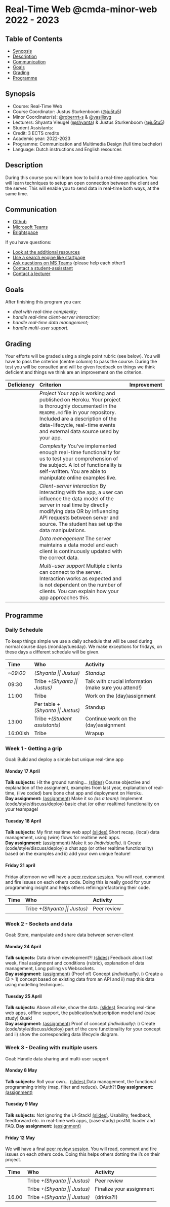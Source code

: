 # Real-Time Web @cmda-minor-web 2022 - 2023

## Table of Contents
- [Synopsis](#synopsis)
- [Description](#description)
- [Communication](#communication)
- [Goals](#goals)
- [Grading](#grading)
- [Programme](#programme)

## Synopsis
- Course: Real-Time Web
- Course Coordinator: Justus Sturkenboom ([@ju5tu5](https://github.com/ju5tu5))
- Minor Coordinator(s): [@roberrrt-s](https://github.com/roberrrt-s) & [@vasilisvg](https://github.com/vasilisvg)
- Lecturers: Shyanta Vleugel ([@shyanta](https://github.com/shyanta)) & Justus Sturkenboom ([@ju5tu5](https://github.com/ju5tu5))
- Student Assistants: 
- Credit: 3 ECTS credits
- Academic year: 2022-2023
- Programme: Communication and Multimedia Design (full time bachelor)
- Language: Dutch instructions and English resources

## Description
During this course you will learn how to build a real-time application. You will learn techniques to setup an open connection between the client and the server. This will enable you to send data in real-time both ways, at the same time.

## Communication
- [Github](https://github.com/cmda-minor-web/real-time-web-2223)
- [Microsoft Teams](https://teams.microsoft.com/l/channel/19%3a61df853840064eae8ae6fc2dc9fc4566%40thread.tacv2/09%2520Real%2520Time%2520Web?groupId=c8b97eb6-ad53-4531-ad66-5c3c6297951c&tenantId=0907bb1e-21fc-476f-8843-02d09ceb59a7)
- [Brightspace](https://dlo.mijnhva.nl/d2l/home/456154)

If you have questions:
- [Look at the additional resources]()
- [Use a search engine like startpage](https://www.startpage.com/)
- [Ask questions on MS Teams](https://teams.microsoft.com/l/channel/19%3a61df853840064eae8ae6fc2dc9fc4566%40thread.tacv2/09%2520Real%2520Time%2520Web?groupId=c8b97eb6-ad53-4531-ad66-5c3c6297951c&tenantId=0907bb1e-21fc-476f-8843-02d09ceb59a7) (please help each other!)
- [Contact a student-assisstant](#synopsis)
- [Contact a lecturer](#synopsis)

## Goals
After finishing this program you can:
- _deal with real-time complexity;_
- _handle real-time client-server interaction;_
- _handle real-time data management;_
- _handle multi-user support._

## Grading
Your efforts will be graded using a single point rubric (see below). You will have to pass the criterion (centre column) to pass the course. During the test you will be consulted and will be given feedback on things we think deficient and things we think are an improvement on the criterion.

| Deficiency | Criterion | Improvement |
|:--|:--|:--|
|  | *Project* Your app is working and published on Heroku. Your project is thoroughly documented in the `README.md` file in your repository. Included are a description of the data-lifecycle, real-time events and external data source used by your app. |  |
|  | *Complexity* You’ve implemented enough real-time functionality for us to test your comprehension of the subject. A lot of functionality is self-written. You are able to manipulate online examples live. |  |
|  | *Client-server interaction* By interacting with the app, a user can influence the data model of the server in real time by directly modifying data OR by influencing API requests between server and source. The student has set up the data manipulations. |  |
|  | *Data management* The server maintains a data model and each client is continuously updated with the correct data. |  |
|  | *Multi-user support* Multiple clients can connect to the server. Interaction works as expected and is not dependent on the number of clients. You can explain how your app approaches this. |  |

## Programme

### Daily Schedule
To keep things simple we use a daily schedule that will be used during normal course days (monday/tuesday). We make exceptions for fridays, on these days a different schedule will be given.

| Time | Who | Activity |
|:--|:--|:--|
| *~09:00* | *(Shyanta \|\| Justus)* | *Standup* |
| 09:30 | Tribe *+(Shyanta \|\| Justus)* | Talk with crucial information (make sure you attend!) |
| 11:00 | Tribe | Work on the (day)assignment |
|  | Per table *+(Shyanta \|\| Justus)* | Standup |
| 13:00 | Tribe *+(Student assistants)* | Continue work on the (day)assignment |
| 16:00ish | Tribe | Wrapup |

### Week 1 - Getting a grip
Goal: Build and deploy a simple but unique real-time app

#### Monday 17 April 
**Talk subjects:** Hit the ground running... [(slides)](https://docs.google.com/presentation/d/1Z-zOIDvFB0P2qGHV0F74n9T4kprgybJ_8GYU-1MaKfM/edit?usp=sharing) Course objective and explanation of the assignment, examples from last year, explanation of real-time, (live coded) bare bone chat app and deployment on Heroku.\
**Day assignment:** [(assignment)](./course/week-1.md#assignment-1-make-it-so) Make it so *(as a team)*: Implement (code/style/discuss/deploy) basic chat (or other realtime) functionality on your teampage!

#### Tuesday 18 April
**Talk subjects:** My first realtime web app! [(slides)](https://docs.google.com/presentation/d/18eftO3epzIXDjdwl3cn5Wq99fkQYCUnExUqq9P72A3k/edit?usp=sharing) Short recap, (local) data management, using (wire) flows for realtime web apps.\
**Day assignment:** [(assignment)](./course/week-1.md#assignment-2-make-it-so) Make it so *(individually)*. i) Create (code/style/discuss/deploy) a chat app (or other realtime functionality) based on the examples and ii) add your own unique feature!

#### Friday 21 april

Friday afternoon we will have a [peer review session](./course/peer-review.md). You will read, comment and fire issues on each others code. Doing this is really good for your programming insight and helps others refining/refactoring their code.

| Time | Who | Activity |
|:--|:--|:--|
| | Tribe *+(Shyanta \|\| Justus)* | Peer review |

### Week 2 - Sockets and data
Goal: Store, manipulate and share data between server-client   

#### Monday 24 April
**Talk subjects:** Data driven development?! [(slides)](https://docs.google.com/presentation/d/1WC1DxkQm2eUCTQp7dEfv0cTVMK7zlg3der0P0qP7S5I/edit?usp=sharing) Feedback about last week, final assignment and conditions (rubric), explanation of data management, Long polling vs Websockets. \
**Day assignment:** [(assignment)](./course/week-2.md#assignment-1-proof-of-concept) (Proof of) Concept *(individually)*. i) Create a (3 > 1) concept based on existing data from an API and ii) map this data using modelling techniques.

#### Tuesday 25 April
**Talk subjects:** Above all else, show the data. [(slides)](https://docs.google.com/presentation/d/1tW4klrDjt1AfWte311uKkfQYwaHwokzQ-ue3a4VphqA/edit?usp=sharing) Securing real-time web apps, offline support, the publication/subscription model and (case study) Quek!\
**Day assignment:** [(assignment)](./course/week-2.md#assignment-2-proof-of-concept) Proof of concept *(individually)*: i) Create (code/style/discuss/deploy) part of the core functionality for your concept and ii) show the  corresponding data lifecycle diagram.

### Week 3 - Dealing with multiple users
Goal: Handle data sharing and multi-user support 

#### Monday 8 May
**Talk subjects:** Roll your own... [(slides) ](https://docs.google.com/presentation/d/1Cx9qCo8QQXH5Btbtwg0L61so-wn2OxFQZdphIhbumQk/edit?usp=sharing) Data management, the functional programming trinity (map, filter and reduce). OAuth?!
**Day assignment:** [(assignment)](./course/week-3.md#assignment-1-data-management)

#### Tuesday 9 May
**Talk subjects:** Not ignoring the UI-Stack! [(slides)](https://docs.google.com/presentation/d/1ACuUJ-B19hgFN2CCTYH8ClN0WD69ok8ZVnkRGbU0FjA/edit?usp=sharing). Usability, feedback, feedforward etc. in real-time web apps, (case study) postNL loader and FAQ.
**Day assignment:** [(assignment)](./course/week-3.md#assignment-2-user-testing)

#### Friday 12 May
We will have a final [peer review session](./course/peer-review.md). You will read, comment and fire issues on each others code. Doing this helps others dotting the i’s on their project.

| Time | Who | Activity |
|:--|:--|:--|
| | Tribe *+(Shyanta \|\| Justus)* | Peer review |
| | Tribe *+(Shyanta \|\| Justus)* | Finalize your assignment |
| 16.00 | Tribe *+(Shyanta \|\| Justus)* | (drinks?!) |


<!-- Here are some hints for your projects Readme.md! -->

<!-- Start out with a title and a description -->

<!-- Add a nice image here at the end of the week, showing off your shiny frontend 📸 -->

<!-- Add a link to your live demo in Github Pages 🌐-->

<!-- replace the code in the /docs folder with your own, so you can showcase your work with GitHub Pages 🌍 -->

<!-- Maybe a table of contents here? 📚 -->

<!-- ☝️ replace this description with a description of your own work -->

<!-- How about a section that describes how to install this project? 🤓 -->

<!-- ...but how does one use this project? What are its features 🤔 -->

<!-- What external data source is featured in your project and what are its properties 🌠 -->

<!-- This would be a good place for your data life cycle ♻️-->

<!-- Maybe a checklist of done stuff and stuff still on your wishlist? ✅ -->

<!-- We all stand on the shoulders of giants, please link all the sources you used in to create this project. -->

<!-- How about a license here? When in doubt use MIT. 📜  -->
